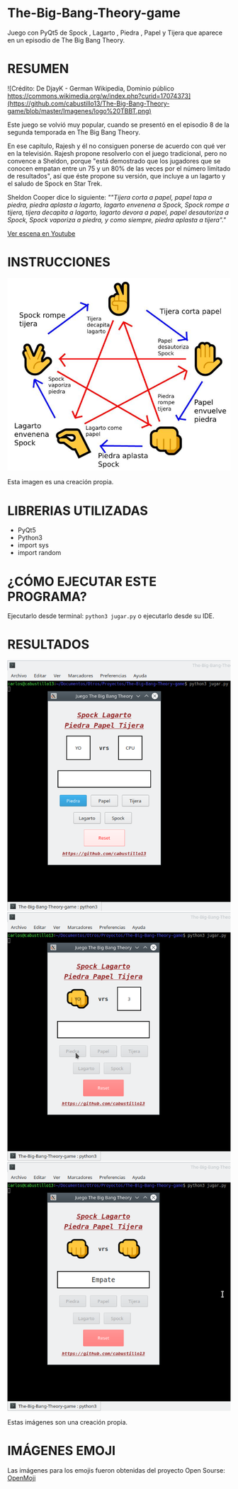 # The-Big-Bang-Theory-game
Juego con PyQt5 de Spock , Lagarto , Piedra , Papel y Tijera que aparece en un episodio de The Big Bang Theory.

# RESUMEN

![Crédito: De DjayK - German Wikipedia, Dominio público https://commons.wikimedia.org/w/index.php?curid=17074373](https://github.com/cabustillo13/The-Big-Bang-Theory-game/blob/master/Imagenes/logo%20TBBT.png)

Este juego se volvió muy popular, cuando se presentó en el episodio 8 de la segunda temporada en The Big Bang Theory.

En ese capítulo, Rajesh y él no consiguen ponerse de acuerdo con qué ver en la televisión. Rajesh propone resolverlo con el juego tradicional, pero no convence a Sheldon, porque "está demostrado que los jugadores que se conocen empatan entre un 75 y un 80% de las veces por el número limitado de resultados", así que éste propone su versión, que incluye a un lagarto y el saludo de Spock en Star Trek.

Sheldon Cooper dice lo siguiente: _""Tijera corta a papel, papel tapa a piedra, piedra aplasta a lagarto, lagarto envenena a Spock, Spock rompe a tijera, tijera decapita a lagarto, lagarto devora a papel, papel desautoriza a Spock, Spock vaporiza a piedra, y como siempre, piedra aplasta a tijera"."_

[Ver escena en Youtube](https://www.youtube.com/watch?v=_tsy4q9ibAE)

# INSTRUCCIONES

![Instrucciones](https://github.com/cabustillo13/The-Big-Bang-Theory-game/blob/master/Imagenes/instrucciones.jpg)

Esta imagen es una creación propia.

# LIBRERIAS UTILIZADAS

* PyQt5
* Python3
* import sys
* import random

# ¿CÓMO EJECUTAR ESTE PROGRAMA?

Ejecutarlo desde terminal: ```python3 jugar.py``` o ejecutarlo desde su IDE.

# RESULTADOS

![photo0.png](https://github.com/cabustillo13/The-Big-Bang-Theory-game/blob/master/Resultados/photo0.png)
![photo1.png](https://github.com/cabustillo13/The-Big-Bang-Theory-game/blob/master/Resultados/photo1.png)
![photo2.png](https://github.com/cabustillo13/The-Big-Bang-Theory-game/blob/master/Resultados/photo2.png)

Estas imágenes son una creación propia.

# IMÁGENES EMOJI
Las imágenes para los emojis fueron obtenidas del proyecto Open Sourse: [OpenMoji](https://openmoji.org/)
